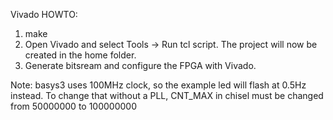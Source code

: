 Vivado HOWTO:

1) make
2) Open Vivado and select Tools -> Run tcl script. The project will now be created in the home folder.
3) Generate bitsream and configure the FPGA with Vivado.  

Note: basys3 uses 100MHz clock, so the example led will flash at 0.5Hz instead. 
To change that without a PLL, CNT_MAX in chisel must be changed from 50000000 to 100000000
